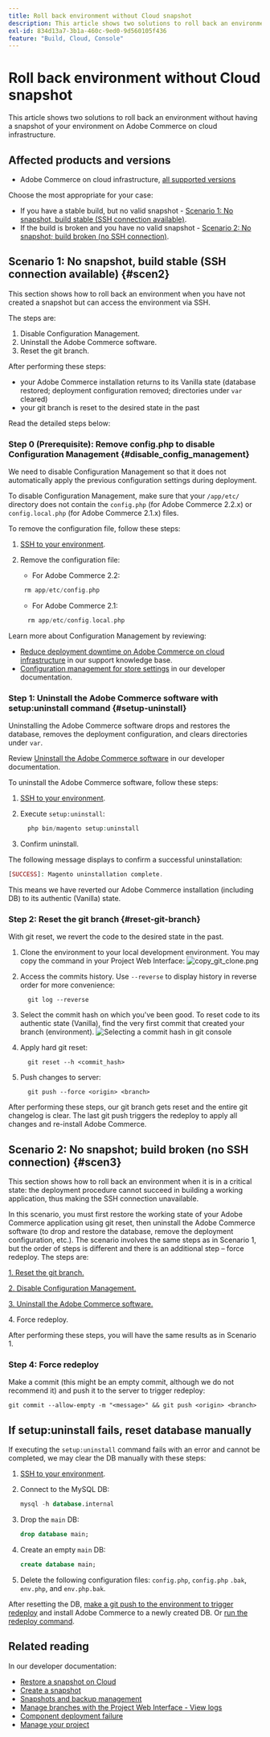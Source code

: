 ```yaml
---
title: Roll back environment without Cloud snapshot
description: This article shows two solutions to roll back an environment without having a snapshot of your environment on Adobe Commerce on cloud infrastructure.
exl-id: 834d13a7-3b1a-460c-9ed0-9d560105f436
feature: "Build, Cloud, Console"
---
```

# Roll back environment without Cloud snapshot

This article shows two solutions to roll back an environment without having a snapshot of your environment on Adobe Commerce on cloud infrastructure.

## Affected products and versions

* Adobe Commerce on cloud infrastructure, [all supported versions](https://magento.com/sites/default/files/magento-software-lifecycle-policy.pdf)

Choose the most appropriate for your case:

* If you have a stable build, but no valid snapshot - [Scenario 1: No snapshot, build stable (SSH connection available)](#scen2).
* If the build is broken and you have no valid snapshot - [Scenario 2: No snapshot; build broken (no SSH connection)](#scen3).

## Scenario 1: No snapshot, build stable (SSH connection available) {#scen2}

This section shows how to roll back an environment when you have not created a snapshot but can access the environment via SSH.

The steps are:

1. Disable Configuration Management.
1. Uninstall the Adobe Commerce software.
1. Reset the git branch.

After performing these steps:

* your Adobe Commerce installation returns to its Vanilla state (database restored; deployment configuration removed; directories under `var` cleared)
* your git branch is reset to the desired state in the past

Read the detailed steps below:

### Step 0 (Prerequisite): Remove config.php to disable Configuration Management {#disable_config_management}

We need to disable Configuration Management so that it does not automatically apply the previous configuration settings during deployment.

To disable Configuration Management, make sure that your `/app/etc/` directory does not contain the `config.php` (for Adobe Commerce 2.2.x) or `config.local.php` (for Adobe Commerce 2.1.x) files.

To remove the configuration file, follow these steps:

1. [SSH to your environment](https://experienceleague.adobe.com/docs/commerce-cloud-service/user-guide/develop/secure-connections.html).
1. Remove the configuration file:
    * For Adobe Commerce 2.2:

    ```php
     rm app/etc/config.php
    ```

    * For Adobe Commerce 2.1:

    ```php
      rm app/etc/config.local.php
    ```

Learn more about Configuration Management by reviewing:

* [Reduce deployment downtime on Adobe Commerce on cloud infrastructure](/help/how-to/general/magento-cloud-reduce-deployment-downtime-with-configuration-management.md) in our support knowledge base.
* [Configuration management for store settings](https://experienceleague.adobe.com/docs/commerce-cloud-service/user-guide/configure-store/store-settings.html) in our developer documentation.

### Step 1: Uninstall the Adobe Commerce software with setup:uninstall command {#setup-uninstall}


Uninstalling the Adobe Commerce software drops and restores the database, removes the deployment configuration, and clears directories under `var`.

Review [Uninstall the Adobe Commerce software](https://experienceleague.adobe.com/docs/commerce-operations/installation-guide/tutorials/uninstall.html) in our developer documentation.

To uninstall the Adobe Commerce software, follow these steps:

1. [SSH to your environment](https://experienceleague.adobe.com/docs/commerce-cloud-service/user-guide/develop/secure-connections.html).
1. Execute `setup:uninstall`:

    ```php
      php bin/magento setup:uninstall
    ```

1. Confirm uninstall.

The following message displays to confirm a successful uninstallation:

```php
[SUCCESS]: Magento uninstallation complete.
```

This means we have reverted our Adobe Commerce installation (including DB) to its authentic (Vanilla) state.

### Step 2: Reset the git branch {#reset-git-branch}

With git reset, we revert the code to the desired state in the past.

1. Clone the environment to your local development environment. You may copy the command in your Project Web Interface:    ![copy_git_clone.png](assets/copy_git_clone.png)
1. Access the commits history. Use `--reverse` to display history in reverse order for more convenience:

    ```git
      git log --reverse
    ```

1. Select the commit hash on which you've been good. To reset code to its authentic state (Vanilla), find the very first commit that created your branch (environment).    ![Selecting a commit hash in git console](assets/select_commit_hash.png)
1. Apply hard git reset:

    ```git
      git reset --h <commit_hash>
    ```

1. Push changes to server:

    ```git
      git push --force <origin> <branch>
    ```

After performing these steps, our git branch gets reset and the entire git changelog is clear. The last git push triggers the redeploy to apply all changes and re-install Adobe Commerce.

## Scenario 2: No snapshot; build broken (no SSH connection) {#scen3}

This section shows how to roll back an environment when it is in a critical state: the deployment procedure cannot succeed in building a working application, thus making the SSH connection unavailable.

In this scenario, you must first restore the working state of your Adobe Commerce application using git reset, then uninstall the Adobe Commerce software (to drop and restore the database, remove the deployment configuration, etc.). The scenario involves the same steps as in Scenario 1, but the order of steps is different and there is an additional step &ndash; force redeploy. The steps are:

[1. Reset the git branch.](/help/how-to/general/reset-environment-on-cloud.md#reset-git-branch)

[2. Disable Configuration Management.](/help/how-to/general/reset-environment-on-cloud.md#disable_config_management)  

[3. Uninstall the Adobe Commerce software.](/help/how-to/general/reset-environment-on-cloud.md#setup-uninstall)

4&period; Force redeploy.

After performing these steps, you will have the same results as in Scenario 1.

### Step 4: Force redeploy

Make a commit (this might be an empty commit, although we do not recommend it) and push it to the server to trigger redeploy:

```git
git commit --allow-empty -m "<message>" && git push <origin> <branch>
```

## If setup:uninstall fails, reset database manually

If executing the `setup:uninstall` command fails with an error and cannot be completed, we may clear the DB manually with these steps:

1. [SSH to your environment](https://experienceleague.adobe.com/docs/commerce-cloud-service/user-guide/develop/secure-connections.html).
1. Connect to the MySQL DB:

    ```sql
    mysql -h database.internal
    ```

1. Drop the `main` DB:

    ```sql
    drop database main;
    ```

1. Create an empty `main` DB:

    ```sql
    create database main;
    ```

1. Delete the following configuration files: `config.php`, `config.php` `.bak`, `env.php`, and `env.php.bak`.

After resetting the DB, [make a git push to the environment to trigger redeploy](https://experienceleague.adobe.com/docs/commerce-cloud-service/user-guide/dev-tools/cloud-cli.html#git-commands) and install Adobe Commerce to a newly created DB. Or [run the redeploy command](https://experienceleague.adobe.com/docs/commerce-cloud-service/user-guide/dev-tools/cloud-cli.html#environment-commands).

## Related reading

In our developer documentation:

* [Restore a snapshot on Cloud](https://experienceleague.adobe.com/docs/commerce-cloud-service/user-guide/develop/storage/snapshots.html#restore-a-snapshot)
* [Create a snapshot](https://experienceleague.adobe.com/docs/commerce-cloud-service/user-guide/develop/storage/snapshots.html#create-a-snapshot)
* [Snapshots and backup management](https://experienceleague.adobe.com/docs/commerce-cloud-service/user-guide/develop/storage/snapshots.html)
* [Manage branches with the Project Web Interface - View logs](https://experienceleague.adobe.com/docs/commerce-cloud-service/user-guide/project/console-branches.html?lang=en#view-logs)
* [Component deployment failure](https://experienceleague.adobe.com/docs/commerce-cloud-service/user-guide/develop/deploy/recover-failed-deployment.html)
* [Manage your project](https://experienceleague.adobe.com/docs/commerce-cloud-service/user-guide/project/overview.html#configure-the-project)
